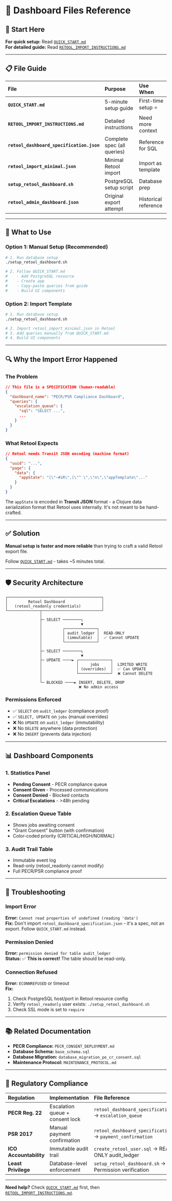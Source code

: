 # 📁 Dashboard Files Reference

## 🚦 Start Here

**For quick setup:** Read [`QUICK_START.md`](./QUICK_START.md)  
**For detailed guide:** Read [`RETOOL_IMPORT_INSTRUCTIONS.md`](./RETOOL_IMPORT_INSTRUCTIONS.md)

---

## 📋 File Guide

| File | Purpose | Use When |
|:---|:---|:---|
| **`QUICK_START.md`** | 5-minute setup guide | First-time setup ⭐ |
| **`RETOOL_IMPORT_INSTRUCTIONS.md`** | Detailed instructions | Need more context |
| **`retool_dashboard_specification.json`** | Complete spec (all queries) | Reference for SQL |
| **`retool_import_minimal.json`** | Minimal Retool import | Import as template |
| **`setup_retool_dashboard.sh`** | PostgreSQL setup script | Database prep |
| **`retool_admin_dashboard.json`** | Original export attempt | Historical reference |

---

## 🎯 What to Use

### Option 1: Manual Setup (Recommended)
```bash
# 1. Run database setup
./setup_retool_dashboard.sh

# 2. Follow QUICK_START.md
#    - Add PostgreSQL resource
#    - Create app
#    - Copy-paste queries from guide
#    - Build UI components
```

### Option 2: Import Template
```bash
# 1. Run database setup
./setup_retool_dashboard.sh

# 2. Import retool_import_minimal.json in Retool
# 3. Add queries manually from QUICK_START.md
# 4. Build UI components
```

---

## 🔍 Why the Import Error Happened

### The Problem
```json
// This file is a SPECIFICATION (human-readable)
{
  "dashboard_name": "PECR/PSR Compliance Dashboard",
  "queries": {
    "escalation_queue": {
      "sql": "SELECT ...",
      ...
    }
  }
}
```

### What Retool Expects
```json
// Retool needs Transit JSON encoding (machine format)
{
  "uuid": "...",
  "page": {
    "data": {
      "appState": "[\"~#iR\",[\"^ \",\"n\",\"appTemplate\"..."
    }
  }
}
```

The `appState` is encoded in **Transit JSON** format - a Clojure data serialization format that Retool uses internally. It's not meant to be hand-crafted.

---

## ✅ Solution

**Manual setup is faster and more reliable** than trying to craft a valid Retool export file.

Follow [`QUICK_START.md`](./QUICK_START.md) - takes ~5 minutes total.

---

## 🛡️ Security Architecture

```
┌─────────────────────────────────────────┐
│         Retool Dashboard                │
│   (retool_readonly credentials)         │
└──────────────┬──────────────────────────┘
               │
               ├─ SELECT ────────┐
               │                 ▼
               │         ┌──────────────┐
               │         │ audit_ledger │  READ-ONLY
               │         │ (immutable)  │  ✅ Cannot UPDATE
               │         └──────────────┘
               │
               ├─ SELECT ────────┐
               │                 ▼
               ├─ UPDATE ────► ┌──────────────┐
               │               │     jobs     │  LIMITED WRITE
               │               │ (overrides)  │  ✅ Can UPDATE
               │               └──────────────┘  ❌ Cannot DELETE
               │
               └─ BLOCKED ────► INSERT, DELETE, DROP
                                ❌ No admin access
```

### Permissions Enforced
- ✅ `SELECT` on `audit_ledger` (compliance proof)
- ✅ `SELECT, UPDATE` on `jobs` (manual overrides)
- ❌ No `UPDATE` on `audit_ledger` (immutability)
- ❌ No `DELETE` anywhere (data protection)
- ❌ No `INSERT` (prevents data injection)

---

## 📊 Dashboard Components

### 1. Statistics Panel
- **Pending Consent** - PECR compliance queue
- **Consent Given** - Processed communications
- **Consent Denied** - Blocked contacts
- **Critical Escalations** - >48h pending

### 2. Escalation Queue Table
- Shows jobs awaiting consent
- "Grant Consent" button (with confirmation)
- Color-coded priority (CRITICAL/HIGH/NORMAL)

### 3. Audit Trail Table
- Immutable event log
- Read-only (retool_readonly cannot modify)
- Full PECR/PSR compliance proof

---

## 🔧 Troubleshooting

### Import Error
**Error:** `Cannot read properties of undefined (reading 'data')`  
**Fix:** Don't import `retool_dashboard_specification.json` - it's a spec, not an export. Follow `QUICK_START.md` instead.

### Permission Denied
**Error:** `permission denied for table audit_ledger`  
**Status:** ✅ **This is correct!** The table should be read-only.

### Connection Refused
**Error:** `ECONNREFUSED` or timeout  
**Fix:** 
1. Check PostgreSQL host/port in Retool resource config
2. Verify `retool_readonly` user exists: `./setup_retool_dashboard.sh`
3. Check SSL mode is set to `require`

---

## 📚 Related Documentation

- **PECR Compliance:** `PECR_CONSENT_DEPLOYMENT.md`
- **Database Schema:** `base_schema.sql`
- **Database Migration:** `database_migration_pe_cr_consent.sql`
- **Maintenance Protocol:** `MAINTENANCE_PROTOCOL.md`

---

## 🎯 Regulatory Compliance

| Regulation | Implementation | File Reference |
|:---|:---|:---|
| **PECR Reg. 22** | Escalation queue + consent lock | `retool_dashboard_specification.json` → `escalation_queue` |
| **PSR 2017** | Manual payment confirmation | `retool_dashboard_specification.json` → `payment_confirmation` |
| **ICO Accountability** | Immutable audit trail | `create_retool_user.sql` → READ-ONLY audit_ledger |
| **Least Privilege** | Database-level enforcement | `setup_retool_dashboard.sh` → Permission verification |

---

**Need help?** Check [`QUICK_START.md`](./QUICK_START.md) first, then [`RETOOL_IMPORT_INSTRUCTIONS.md`](./RETOOL_IMPORT_INSTRUCTIONS.md).
